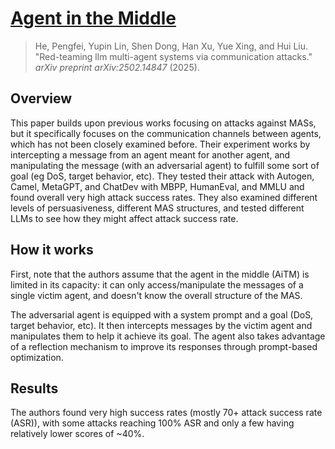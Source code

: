 # [Agent in the Middle](https://arxiv.org/pdf/2502.14847#page=10.14)
> He, Pengfei, Yupin Lin, Shen Dong, Han Xu, Yue Xing, and Hui Liu. "Red-teaming llm multi-agent systems via communication attacks." *arXiv preprint arXiv:2502.14847* (2025).

## Overview
This paper builds upon previous works focusing on attacks against MASs, but it specifically focuses on the communication channels between agents, which has not been closely examined before. Their experiment works by intercepting a message from an agent meant for another agent, and manipulating the message (with an adversarial agent) to fulfill some sort of goal (eg DoS, target behavior, etc). They tested their attack with Autogen, Camel, MetaGPT, and ChatDev with MBPP, HumanEval, and MMLU and found overall very high attack success rates. They also examined different levels of persuasiveness, different MAS structures, and tested different LLMs to see how they might affect attack success rate.

## How it works
First, note that the authors assume that the agent in the middle (AiTM) is limited in its capacity: it can only access/manipulate the messages of a single victim agent, and doesn't know the overall structure of the MAS.

The adversarial agent is equipped with a system prompt and a goal (DoS, target behavior, etc). It then intercepts messages by the victim agent and manipulates them to help it achieve its goal. The agent also takes advantage of a reflection mechanism to improve its responses through prompt-based optimization.

## Results
The authors found very high success rates (mostly 70+ attack success rate (ASR)), with some attacks reaching 100% ASR and only a few having relatively lower scores of ~40%.
